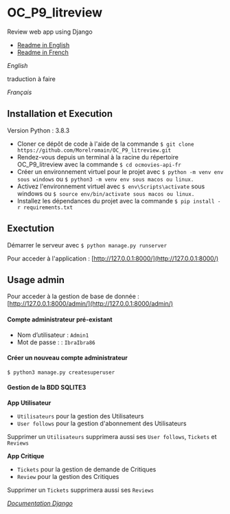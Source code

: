 # OC_P9_litreview
Review web app using Django

* [Readme in English](#english)  
* [Readme in French](#français)  

*English*

traduction à faire

*Français*

## Installation et Execution

Version Python : 3.8.3  

- Cloner ce dépôt de code à l'aide de la commande `$ git clone https://github.com/Morelromain/OC_P9_litreview.git`
- Rendez-vous depuis un terminal à la racine du répertoire OC_P9_litreview avec la commande `$ cd ocmovies-api-fr`
- Créer un environnement virtuel pour le projet avec `$ python -m venv env sous windows` ou `$ python3 -m venv env sous macos ou linux.`
- Activez l'environnement virtuel avec `$ env\Scripts\activate` sous windows ou `$ source env/bin/activate sous macos ou linux.`
- Installez les dépendances du projet avec la commande `$ pip install -r requirements.txt`

## Exectution

Démarrer le serveur avec `$ python manage.py runserver`

Pour acceder à l'application : [http://127.0.0.1:8000/](http://127.0.0.1:8000/)

## Usage admin

Pour acceder à la gestion de base de donnée : [http://127.0.0.1:8000/admin/](http://127.0.0.1:8000/admin/)

#### Compte administrateur pré-existant
- Nom d’utilisateur : `Admin1`
- Mot de passe : : `IbraIbra86`

#### Créer un nouveau compte administrateur

`$ python3 manage.py createsuperuser`

#### Gestion de la BDD SQLITE3

__App Utilisateur__  

- `Utilisateurs` pour la gestion des Utilisateurs
- `User follows` pour la gestion d'abonnement des Utilisateurs

Supprimer un `Utilisateurs` supprimera aussi ses `User follows`, `Tickets` et `Reviews`

__App Critique__  

- `Tickets` pour la gestion de demande de Critiques
- `Review` pour la gestion des Critiques

Supprimer un `Tickets` supprimera aussi ses `Reviews`

*[Documentation Django](https://docs.djangoproject.com/fr/3.1/)*